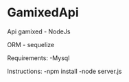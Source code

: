 # GamixedApi
Api gamixed - NodeJs

ORM - sequelize

Requirements:
 -Mysql

Instructions:
 -npm install
 -node server.js

